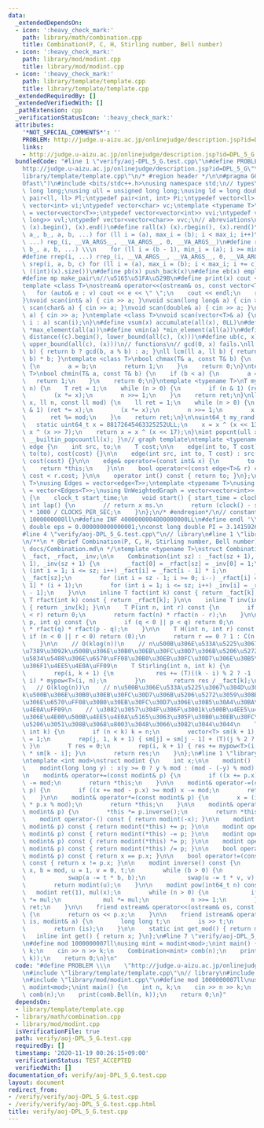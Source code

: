 ```yaml
---
data:
  _extendedDependsOn:
  - icon: ':heavy_check_mark:'
    path: library/math/combination.cpp
    title: Combination(P, C, H, Stirling number, Bell number)
  - icon: ':heavy_check_mark:'
    path: library/mod/modint.cpp
    title: library/mod/modint.cpp
  - icon: ':heavy_check_mark:'
    path: library/template/template.cpp
    title: library/template/template.cpp
  _extendedRequiredBy: []
  _extendedVerifiedWith: []
  _pathExtension: cpp
  _verificationStatusIcon: ':heavy_check_mark:'
  attributes:
    '*NOT_SPECIAL_COMMENTS*': ''
    PROBLEM: http://judge.u-aizu.ac.jp/onlinejudge/description.jsp?id=DPL_5_G
    links:
    - http://judge.u-aizu.ac.jp/onlinejudge/description.jsp?id=DPL_5_G
  bundledCode: "#line 1 \"verify/aoj-DPL_5_G.test.cpp\"\n#define PROBLEM \\\n    \"\
    http://judge.u-aizu.ac.jp/onlinejudge/description.jsp?id=DPL_5_G\"\n#line 1 \"\
    library/template/template.cpp\"\n/* #region header */\n\n#pragma GCC optimize(\"\
    Ofast\")\n#include <bits/stdc++.h>\nusing namespace std;\n// types\nusing ll =\
    \ long long;\nusing ull = unsigned long long;\nusing ld = long double;\ntypedef\
    \ pair<ll, ll> Pl;\ntypedef pair<int, int> Pi;\ntypedef vector<ll> vl;\ntypedef\
    \ vector<int> vi;\ntypedef vector<char> vc;\ntemplate <typename T>\nusing mat\
    \ = vector<vector<T>>;\ntypedef vector<vector<int>> vvi;\ntypedef vector<vector<long\
    \ long>> vvl;\ntypedef vector<vector<char>> vvc;\n// abreviations\n#define all(x)\
    \ (x).begin(), (x).end()\n#define rall(x) (x).rbegin(), (x).rend()\n#define rep_(i,\
    \ a_, b_, a, b, ...) for (ll i = (a), max_i = (b); i < max_i; i++)\n#define rep(i,\
    \ ...) rep_(i, __VA_ARGS__, __VA_ARGS__, 0, __VA_ARGS__)\n#define rrep_(i, a_,\
    \ b_, a, b, ...) \\\n    for (ll i = (b - 1), min_i = (a); i >= min_i; i--)\n\
    #define rrep(i, ...) rrep_(i, __VA_ARGS__, __VA_ARGS__, 0, __VA_ARGS__)\n#define\
    \ srep(i, a, b, c) for (ll i = (a), max_i = (b); i < max_i; i += c)\n#define SZ(x)\
    \ ((int)(x).size())\n#define pb(x) push_back(x)\n#define eb(x) emplace_back(x)\n\
    #define mp make_pair\n//\u5165\u51FA\u529B\n#define print(x) cout << x << endl\n\
    template <class T>\nostream& operator<<(ostream& os, const vector<T>& v) {\n \
    \   for (auto& e : v) cout << e << \" \";\n    cout << endl;\n    return os;\n\
    }\nvoid scan(int& a) { cin >> a; }\nvoid scan(long long& a) { cin >> a; }\nvoid\
    \ scan(char& a) { cin >> a; }\nvoid scan(double& a) { cin >> a; }\nvoid scan(string&\
    \ a) { cin >> a; }\ntemplate <class T>\nvoid scan(vector<T>& a) {\n    for (auto&\
    \ i : a) scan(i);\n}\n#define vsum(x) accumulate(all(x), 0LL)\n#define vmax(a)\
    \ *max_element(all(a))\n#define vmin(a) *min_element(all(a))\n#define lb(c, x)\
    \ distance((c).begin(), lower_bound(all(c), (x)))\n#define ub(c, x) distance((c).begin(),\
    \ upper_bound(all(c), (x)))\n// functions\n// gcd(0, x) fails.\nll gcd(ll a, ll\
    \ b) { return b ? gcd(b, a % b) : a; }\nll lcm(ll a, ll b) { return a / gcd(a,\
    \ b) * b; }\ntemplate <class T>\nbool chmax(T& a, const T& b) {\n    if (a < b)\
    \ {\n        a = b;\n        return 1;\n    }\n    return 0;\n}\ntemplate <class\
    \ T>\nbool chmin(T& a, const T& b) {\n    if (b < a) {\n        a = b;\n     \
    \   return 1;\n    }\n    return 0;\n}\ntemplate <typename T>\nT mypow(T x, ll\
    \ n) {\n    T ret = 1;\n    while (n > 0) {\n        if (n & 1) (ret *= x);\n\
    \        (x *= x);\n        n >>= 1;\n    }\n    return ret;\n}\nll modpow(ll\
    \ x, ll n, const ll mod) {\n    ll ret = 1;\n    while (n > 0) {\n        if (n\
    \ & 1) (ret *= x);\n        (x *= x);\n        n >>= 1;\n        x %= mod;\n \
    \       ret %= mod;\n    }\n    return ret;\n}\n\nuint64_t my_rand(void) {\n \
    \   static uint64_t x = 88172645463325252ULL;\n    x = x ^ (x << 13);\n    x =\
    \ x ^ (x >> 7);\n    return x = x ^ (x << 17);\n}\nint popcnt(ull x) { return\
    \ __builtin_popcountll(x); }\n// graph template\ntemplate <typename T>\nstruct\
    \ edge {\n    int src, to;\n    T cost;\n\n    edge(int to, T cost) : src(-1),\
    \ to(to), cost(cost) {}\n\n    edge(int src, int to, T cost) : src(src), to(to),\
    \ cost(cost) {}\n\n    edge& operator=(const int& x) {\n        to = x;\n    \
    \    return *this;\n    }\n\n    bool operator<(const edge<T>& r) const { return\
    \ cost < r.cost; }\n\n    operator int() const { return to; }\n};\ntemplate <typename\
    \ T>\nusing Edges = vector<edge<T>>;\ntemplate <typename T>\nusing WeightedGraph\
    \ = vector<Edges<T>>;\nusing UnWeightedGraph = vector<vector<int>>;\nstruct Timer\
    \ {\n    clock_t start_time;\n    void start() { start_time = clock(); }\n   \
    \ int lap() {\n        // return x ms.\n        return (clock() - start_time)\
    \ * 1000 / CLOCKS_PER_SEC;\n    }\n};\n/* #endregion*/\n// constant\n#define inf\
    \ 1000000000ll\n#define INF 4000000004000000000LL\n#define endl '\\n'\nconst long\
    \ double eps = 0.000000000000001;\nconst long double PI = 3.141592653589793;\n\
    #line 4 \"verify/aoj-DPL_5_G.test.cpp\"\n// library\n#line 1 \"library/math/combination.cpp\"\
    \n/**\n * @brief Combination(P, C, H, Stirling number, Bell number)\n * @docs\
    \ docs/Combination.md\n */\ntemplate <typename T>\nstruct Combination {\n    vector<T>\
    \ _fact, _rfact, _inv;\n\n    Combination(int sz) : _fact(sz + 1), _rfact(sz +\
    \ 1), _inv(sz + 1) {\n        _fact[0] = _rfact[sz] = _inv[0] = 1;\n        for\
    \ (int i = 1; i <= sz; i++) _fact[i] = _fact[i - 1] * i;\n        _rfact[sz] /=\
    \ _fact[sz];\n        for (int i = sz - 1; i >= 0; i--) _rfact[i] = _rfact[i +\
    \ 1] * (i + 1);\n        for (int i = 1; i <= sz; i++) _inv[i] = _rfact[i] * _fact[i\
    \ - 1];\n    }\n\n    inline T fact(int k) const { return _fact[k]; }\n\n    inline\
    \ T rfact(int k) const { return _rfact[k]; }\n\n    inline T inv(int k) const\
    \ { return _inv[k]; }\n\n    T P(int n, int r) const {\n        if (r < 0 || n\
    \ < r) return 0;\n        return fact(n) * rfact(n - r);\n    }\n\n    T C(int\
    \ p, int q) const {\n        if (q < 0 || p < q) return 0;\n        return fact(p)\
    \ * rfact(q) * rfact(p - q);\n    }\n\n    T H(int n, int r) const {\n       \
    \ if (n < 0 || r < 0) return (0);\n        return r == 0 ? 1 : C(n + r - 1, r);\n\
    \    }\n\n    // O(klog(n))\n    // n\u500B\u306E\u533A\u5225\u3067\u304D\u308B\
    \u7389\u3092k\u500B\u306E\u30B0\u30EB\u30FC\u30D7\u306B\u5206\u5272\u3059\u308B\
    \u5834\u5408\u306E\u6570\uFF08\u30B0\u30EB\u30FC\u30D7\u306E\u30B5\u30A4\u30BA\
    \u306F1\u4EE5\u4E0A\uFF09\n    T Stirling(int n, int k) {\n        T res = 0;\n\
    \        rep(i, k + 1) {\n            res += (T)((k - i) % 2 ? -1 : 1) * C(k,\
    \ i) * mypow<T>(i, n);\n        }\n        return res / _fact[k];\n    }\n\n \
    \   // O(klog(n))\n    // n\u500B\u306E\u533A\u5225\u3067\u304D\u308B\u7389\u3092\
    k\u500B\u306E\u30B0\u30EB\u30FC\u30D7\u306B\u5206\u5272\u3059\u308B\u5834\u5408\
    \u306E\u6570\uFF08\u30B0\u30EB\u30FC\u30D7\u306E\u30B5\u30A4\u30BA\u306F0\u4EE5\
    \u4E0A\uFF09\n    // \u3082\u3057\u304F\u306F\u3001k\u500B\u4EE5\u4E0B\u306E\u7389\
    \u306E\u4E00\u500B\u4EE5\u4E0A\u5165\u3063\u305F\u30B0\u30EB\u30FC\u30D7\u306B\
    \u5206\u3051\u308B\u3068\u8003\u3048\u3066\u3082\u3044\u3044\n    T Bell(int n,\
    \ int k) {\n        if (n < k) k = n;\n        vector<T> sm(k + 1);\n        sm[0]\
    \ = 1;\n        rep(j, 1, k + 1) { sm[j] = sm[j - 1] + (T)(j % 2 ? -1 : 1) / _fact[j];\
    \ }\n        T res = 0;\n        rep(i, k + 1) { res += mypow<T>(i, n) / _fact[i]\
    \ * sm[k - i]; }\n        return res;\n    }\n};\n#line 1 \"library/mod/modint.cpp\"\
    \ntemplate <int mod>\nstruct modint {\n    int x;\n\n    modint() : x(0) {}\n\n\
    \    modint(long long y) : x(y >= 0 ? y % mod : (mod - (-y) % mod) % mod) {}\n\
    \n    modint& operator+=(const modint& p) {\n        if ((x += p.x) >= mod) x\
    \ -= mod;\n        return *this;\n    }\n\n    modint& operator-=(const modint&\
    \ p) {\n        if ((x += mod - p.x) >= mod) x -= mod;\n        return *this;\n\
    \    }\n\n    modint& operator*=(const modint& p) {\n        x = (int)(1LL * x\
    \ * p.x % mod);\n        return *this;\n    }\n\n    modint& operator/=(const\
    \ modint& p) {\n        *this *= p.inverse();\n        return *this;\n    }\n\n\
    \    modint operator-() const { return modint(-x); }\n\n    modint operator+(const\
    \ modint& p) const { return modint(*this) += p; }\n\n    modint operator-(const\
    \ modint& p) const { return modint(*this) -= p; }\n\n    modint operator*(const\
    \ modint& p) const { return modint(*this) *= p; }\n\n    modint operator/(const\
    \ modint& p) const { return modint(*this) /= p; }\n\n    bool operator==(const\
    \ modint& p) const { return x == p.x; }\n\n    bool operator!=(const modint& p)\
    \ const { return x != p.x; }\n\n    modint inverse() const {\n        int a =\
    \ x, b = mod, u = 1, v = 0, t;\n        while (b > 0) {\n            t = a / b;\n\
    \            swap(a -= t * b, b);\n            swap(u -= t * v, v);\n        }\n\
    \        return modint(u);\n    }\n\n    modint pow(int64_t n) const {\n     \
    \   modint ret(1), mul(x);\n        while (n > 0) {\n            if (n & 1) ret\
    \ *= mul;\n            mul *= mul;\n            n >>= 1;\n        }\n        return\
    \ ret;\n    }\n\n    friend ostream& operator<<(ostream& os, const modint& p)\
    \ {\n        return os << p.x;\n    }\n\n    friend istream& operator>>(istream&\
    \ is, modint& a) {\n        long long t;\n        is >> t;\n        a = modint<mod>(t);\n\
    \        return (is);\n    }\n\n    static int get_mod() { return mod; }\n\n \
    \   inline int get() { return x; }\n};\n#line 7 \"verify/aoj-DPL_5_G.test.cpp\"\
    \n#define mod 1000000007ll\nusing mint = modint<mod>;\nint main() {\n    int n,\
    \ k;\n    cin >> n >> k;\n    Combination<mint> comb(n);\n    print(comb.Bell(n,\
    \ k));\n    return 0;\n}\n"
  code: "#define PROBLEM \\\n    \"http://judge.u-aizu.ac.jp/onlinejudge/description.jsp?id=DPL_5_G\"\
    \n#include \"library/template/template.cpp\"\n// library\n#include \"library/math/combination.cpp\"\
    \n#include \"library/mod/modint.cpp\"\n#define mod 1000000007ll\nusing mint =\
    \ modint<mod>;\nint main() {\n    int n, k;\n    cin >> n >> k;\n    Combination<mint>\
    \ comb(n);\n    print(comb.Bell(n, k));\n    return 0;\n}"
  dependsOn:
  - library/template/template.cpp
  - library/math/combination.cpp
  - library/mod/modint.cpp
  isVerificationFile: true
  path: verify/aoj-DPL_5_G.test.cpp
  requiredBy: []
  timestamp: '2020-11-19 00:26:15+09:00'
  verificationStatus: TEST_ACCEPTED
  verifiedWith: []
documentation_of: verify/aoj-DPL_5_G.test.cpp
layout: document
redirect_from:
- /verify/verify/aoj-DPL_5_G.test.cpp
- /verify/verify/aoj-DPL_5_G.test.cpp.html
title: verify/aoj-DPL_5_G.test.cpp
---
```

